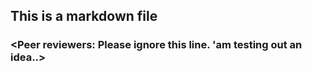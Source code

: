 ## This is a markdown file


### <Peer reviewers: Please ignore this line. 'am testing out an idea..>
